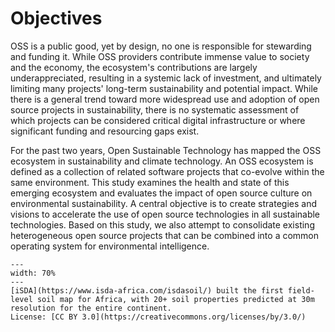 # Objectives

<!--TODO: the funding recommendations are currently weak, given that this is a core objective. -->
OSS is a public good, yet by design, no one is responsible for stewarding and funding it. While OSS providers contribute immense value to society and the economy, the ecosystem's contributions are largely underappreciated, resulting in a systemic lack of investment, and ultimately limiting many projects' long-term sustainability and potential impact. While there is a general trend toward more widespread use and adoption of open source projects in sustainability, there is no systematic assessment of which projects can be considered critical digital infrastructure or where significant funding and resourcing gaps exist.

For the past two years, Open Sustainable Technology has mapped the OSS ecosystem in sustainability and climate technology. An OSS ecosystem is defined as a collection of related software projects that co-evolve within the same environment. This study examines the health and state of this emerging ecosystem and evaluates the impact of open source culture on environmental sustainability. A central objective is to create strategies and visions to accelerate the use of open source technologies in all sustainable technologies. Based on this study, we also attempt to consolidate existing heterogeneous open source projects that can be combined into a common operating system for environmental intelligence.


```{figure} ../images/africa_soil_map.png
---
width: 70%
---
[iSDA](https://www.isda-africa.com/isdasoil/) built the first field-level soil map for Africa, with 20+ soil properties predicted at 30m resolution for the entire continent. 
License: [CC BY 3.0](https://creativecommons.org/licenses/by/3.0/)
```